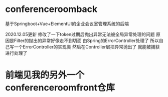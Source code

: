 # conferenceroomback
基于Springboot+Vue+ElementUI的企业会议室管理系统的后端

2020.12.05更新
修改了一下token过期后抛出异常无法被全局异常处理的问题
原因是Filter的抛出的异常好像走不到切面 由Spring的ErrorController处理了
所以自己写一个ErrorController的实现类 然后在Controller层把异常抛出了 就能被捕获进行处理了


# 前端见我的另外一个conferenceroomfront仓库

